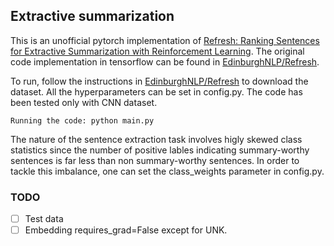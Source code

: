 ## Extractive summarization

This is an unofficial pytorch implementation of [Refresh: Ranking Sentences for Extractive Summarization with Reinforcement Learning](https://arxiv.org/pdf/1802.08636.pdf). The original code implementation in tensorflow can be found in [EdinburghNLP/Refresh](https://github.com/EdinburghNLP/Refresh).


To run, follow the instructions in [EdinburghNLP/Refresh](https://github.com/EdinburghNLP/Refresh) to download the dataset. All the hyperparameters can be set in config.py. The code has been tested only with CNN dataset. 
```
Running the code: python main.py
```

The nature of the sentence extraction task involves higly skewed class statistics since the number of positive lables indicating summary-worthy sentences is far less than non summary-worthy sentences. In order to tackle this imbalance, one can set the class_weights parameter in config.py.

### TODO
- [ ] Test data
- [ ] Embedding requires_grad=False except for UNK.
